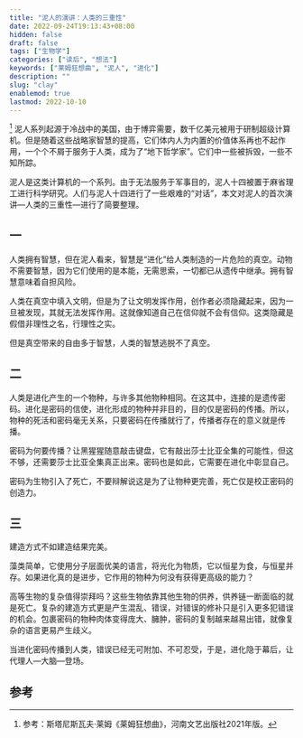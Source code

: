 ```yaml
---
title: "泥人的演讲：人类的三重性"
date: 2022-09-24T19:13:43+08:00
hidden: false
draft: false
tags: ["生物学"]
categories: ["读后", "想法"]
keywords: ["莱姆狂想曲", "泥人", "进化"]
description: ""
slug: "clay"
enablemod: true
lastmod: 2022-10-10
---
```

[^1]
泥人系列起源于冷战中的美国，由于博弈需要，数千亿美元被用于研制超级计算机。但是随着这些战略家智慧的提高，它们体内人为内置的价值体系再也不起作用，一个个不屑于服务于人类，成为了“地下哲学家”。它们中一些被拆毁，一些不知所踪。

泥人是这类计算机的一个系列。由于无法服务于军事目的，泥人十四被置于麻省理工进行科学研究。人们与泥人十四进行了一些艰难的“对话”，本文对泥人的首次演讲—人类的三重性—进行了简要整理。

## 一

人类拥有智慧，但在泥人看来，智慧是“进化”给人类制造的一片危险的真空。动物不需要智慧，因为它们使用的是本能，无需思索，一切都已从遗传中继承。拥有智慧意味着自担风险。

人类在真空中填入文明，但是为了让文明发挥作用，创作者必须隐藏起来，因为一旦被发现，其就无法发挥作用。这就像知道自己在信仰就不会有信仰。这类隐藏是假借非理性之名，行理性之实。

但是真空带来的自由多于智慧，人类的智慧逃脱不了真空。



## 二

人类是进化产生的一个物种，与许多其他物种相同。在这其中，连接的是遗传密码。进化是密码的信使，进化形成的物种并非目的，目的仅是密码的传播。所以，物种的死活和密码毫无关系，只要密码在传播就行了，传播者存在的意义就是传播。

密码为何要传播？让黑猩猩随意敲击键盘，它有敲出莎士比亚全集的可能性，但这不够，还需要莎士比亚全集真正出来。密码也是如此，它需要在进化中彰显自己。

密码为生物引入了死亡，不要辩解说这是为了让物种更完善，死亡仅是校正密码的创造力。

## 三

建造方式不如建造结果完美。

藻类简单，它使用分子层面优美的语言，将光化为物质，它以恒星为食，与恒星并存。如果进化真的是进步，它作用的物种为何没有获得更高级的能力？

高等生物的复杂值得崇拜吗？这些生物依靠其他生物的供养，供养链一断面临的就是死亡。复杂的建造方式更是产生混乱、错误，对错误的修补只是引入更多犯错误的机会。包裹密码的物种肉体变得庞大、臃肿，密码的复制越来越易出错，就像复杂的语言更易产生歧义。

当进化密码传播到人类，错误已经无可附加、不可忍受，于是，进化隐于幕后，让代理人—大脑—登场。

## 参考
[^1]: 参考：斯塔尼斯瓦夫·莱姆《莱姆狂想曲》，河南文艺出版社2021年版。
